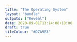 ```yaml
---
title: "The Operating System"
layout: "bundle"
outputs: ["Reveal"]
date: 2020-09-01T13:14:08+10:00
draft: true
tileColour: "#D7A9E3"
---
```


